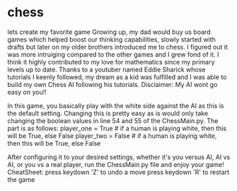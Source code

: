 # chess
lets create my favorite game
Growing up, my dad would buy us board games which helped boost our thinking capabilities, slowly started with drafts but later 
on my older brothers introduced me to chess.
I figured out it was more intruiging compared to the other games and I grew fond of it. I think it highly contributed to my love
for mathematics since my primary levels up to date.
Thanks to a youtuber named Eddie Sharick whose tutorials I keenly followed, my dream as a kid was fulfilled and I was able to build
my own Chess AI following his tutorials.
Disclaimer: My AI wont go easy on you!!

In this game, you basically play with the white side against the AI as this is the default setting. Changing this is pretty easy as 
is would only take changing the boolean values in line 54 and 55 of the ChessMain.py. The part is as follows:
    player_one = True  # if a human is playing white, then this will be True, else False
    player_two = False  # if a human is playing white, then this will be True, else False
    
After configuring it to your desired settings, whether it's you versus AI, AI vs AI, or you vs a real player, run the ChessMain.py file 
and enjoy your game!
CheatSheet: press keydown 'Z' to undo a move
            press keydown 'R' to restart the game
